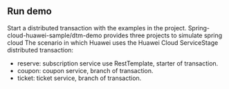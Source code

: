 ## Run demo
Start a distributed transaction with the examples in the project. Spring-cloud-huawei-sample/dtm-demo provides three projects to simulate spring cloud
The scenario in which Huawei uses the Huawei Cloud ServiceStage distributed transaction:

* reserve: subscription service use RestTemplate, starter of transaction.
* coupon: coupon service, branch of transaction.
* ticket: ticket service, branch of transaction.